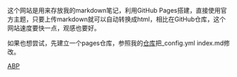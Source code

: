 这个网站是用来存放我的markdown笔记，利用GitHub Pages搭建，直接使用官方主题，只要上传markdown就可以自动转换成html，相比在GitHub仓库，这个网站速度要快一点，观感也要好。

如果也想尝试，先建立一个pages仓库，参照我的[仓库](https://github.com/csjue/csjue.github.io)把_config.yml index.md修改。

[ABP](abp/Audit-Logging.md)
